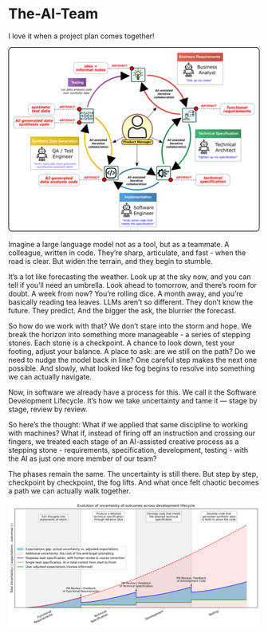 # The-AI-Team

I love it when a project plan comes together!

![Alt text](images/ai-assisted-data-analysis-process.png)


Imagine a large language model not as a tool, but as a teammate. A colleague, written in code. They’re sharp, articulate, and fast - when the road is clear. But widen the terrain, and they begin to stumble.

It’s a lot like forecasting the weather. Look up at the sky now, and you can tell if you’ll need an umbrella. Look ahead to tomorrow, and there’s room for doubt. A week from now? You’re rolling dice. A month away, and you’re basically reading tea leaves. LLMs aren’t so different. They don’t know the future. They predict. And the bigger the ask, the blurrier the forecast.

So how do we work with that? We don’t stare into the storm and hope. We break the horizon into something more manageable - a series of stepping stones. Each stone is a checkpoint. A chance to look down, test your footing, adjust your balance. A place to ask: are we still on the path? Do we need to nudge the model back in line? One careful step makes the next one possible. And slowly, what looked like fog begins to resolve into something we can actually navigate.

Now, in software we already have a process for this. We call it the Software Development Lifecycle. It’s how we take uncertainty and tame it — stage by stage, review by review.

So here’s the thought: What if we applied that same discipline to working with machines? What if, instead of firing off an instruction and crossing our fingers, we treated each stage of an AI-assisted creative process as a stepping stone - requirements, specification, development, testing - with the AI as just one more member of our team?

The phases remain the same. The uncertainty is still there. But step by step, checkpoint by checkpoint, the fog lifts. And what once felt chaotic becomes a path we can actually walk together.

![Alt text](images/sawtooth_of_uncertainty.png)